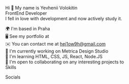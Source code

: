 Hi 👋 My name is Yevhenii Volokitin <br>
FrontEnd Developer <br>
I fell in love with development and now actively study it. <br>

🌍  I'm based in Praha <br>
🖥️  See my portfolio at <br>
✉️  You can contact me at hej1ow9h@gmail.com <br>
🚀  I'm currently working on Metrica Design Studio <br>
🧠  I'm learning HTML, CSS, JS, React, Node.JS <br>
🤝  I'm open to collaborating on any interesting projects to <br>
Skills <br>
<img src="https://raw.githubusercontent.com/danielcranney/readme-generator/main/public/icons/skills/javascript-colored.svg" alt=""><img src="" alt=""><img src="" alt=""><img src="" alt=""><img src="" alt=""><img src="" alt=""><img src="" alt=""><img src="" alt=""><br>
 
Socials <br>
   
